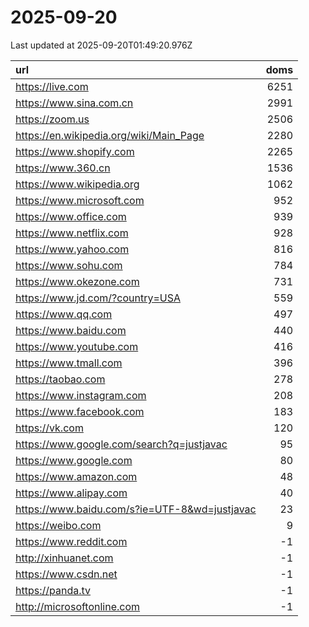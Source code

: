 # 2025-09-20

<!-- BEGIN -->
Last updated at 2025-09-20T01:49:20.976Z

url | doms
:- | -:
https://live.com | 6251
https://www.sina.com.cn | 2991
https://zoom.us | 2506
https://en.wikipedia.org/wiki/Main_Page | 2280
https://www.shopify.com | 2265
https://www.360.cn | 1536
https://www.wikipedia.org | 1062
https://www.microsoft.com | 952
https://www.office.com | 939
https://www.netflix.com | 928
https://www.yahoo.com | 816
https://www.sohu.com | 784
https://www.okezone.com | 731
https://www.jd.com/?country=USA | 559
https://www.qq.com | 497
https://www.baidu.com | 440
https://www.youtube.com | 416
https://www.tmall.com | 396
https://taobao.com | 278
https://www.instagram.com | 208
https://www.facebook.com | 183
https://vk.com | 120
https://www.google.com/search?q=justjavac | 95
https://www.google.com | 80
https://www.amazon.com | 48
https://www.alipay.com | 40
https://www.baidu.com/s?ie=UTF-8&wd=justjavac | 23
https://weibo.com | 9
https://www.reddit.com | -1
http://xinhuanet.com | -1
https://www.csdn.net | -1
https://panda.tv | -1
http://microsoftonline.com | -1
<!-- END -->

